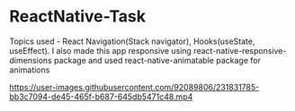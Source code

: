 # ReactNative-Task
Topics used - React Navigation(Stack navigator), Hooks(useState, useEffect). I also made this app responsive using react-native-responsive-dimensions package and used react-native-animatable package for animations






https://user-images.githubusercontent.com/92089806/231831785-bb3c7094-de45-465f-b687-645db5471c48.mp4

